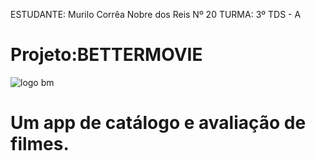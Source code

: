 ESTUDANTE: Murilo Corrêa Nobre dos Reis Nº 20
TURMA: 3º TDS - A

# Projeto:BETTERMOVIE
![logo bm](https://i.imgur.com/9LeEYz0.png)
# Um app de catálogo e avaliação de filmes.
